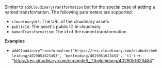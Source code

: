 Similar to `addCloudinaryTransformation` but for the special case of adding a named transformation. The following parameters are supported:

- `cloudinaryUrl`: The URL of the cloudinary assets
- `publicId`: The asset's public ID in cloudinary
- `namedTransformation`: The id of the named transformation.


**Examples**

- `addCloudinaryTransformation("https://res.cloudinary.com/ecubede/bekleidung/4029051623453", 'bekleidung/4029051623453', 't1')` &#8594; "https://res.cloudinary.com/ecubede/t_t1/bekleidung/4029051623453"
